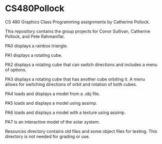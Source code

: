 # CS480Pollock
CS 480 Graphics Class Programming assignments by Catherine Pollock.

This repository contains the group projects for Conor Sullivan, Catherine Pollock, and Pete Rahmanifar.

PA0 displays a rainbox triangle.

PA1 displays a rotating cube.

PA2 displays a rotating cube that can switch directions and includes a menu of options.

PA3 displays a rotating cube that has another cube orbiting it. A menu allows for switching directions of orbit and rotation of both cubes.

PA4 loads and displays a model from a .obj file.

PA5 loads and displays a model using assimp.

PA6 loads and displays a model with a texture using assimp.

PA7 is an interactive model of the solar system.

Resources directory contains old files and some object files for testing. This directory is not needed for grading or use.

